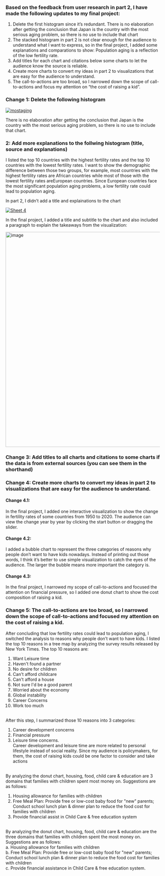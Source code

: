 ### Based on the feedback from user research in part 2, I have made the following updates to my final project:

1.	Delete the first histogram since it’s redundant. There is no elaboration after getting the conclusion that Japan is the country with the most serious aging problem, so there is no use to include that chart<br />
2.	The stacked histogram in part 2 is not clear enough for the audience to understand what I want to express, so in the final project, I added some explanations and comparations to show: Population aging is a reflection of the low fertility rate.<br />
3.	Add titles for each chart and citations below some charts to let the audience know the source is reliable.<br />
4.	Create more charts to convert my ideas in part 2 to visualizations that are easy for the audience to understand.<br />
5.	The call-to-actions are too broad, so I narrowed down the scope of call-to-actions and focus my attention on “the cost of raising a kid”.<br />

### Change 1: Delete the following histogram
<div class='tableauPlaceholder' id='viz1664923157982' style='position: relative'><noscript><a href='#'><img alt='mostaging ' src='https:&#47;&#47;public.tableau.com&#47;static&#47;images&#47;Ra&#47;Rankofcountriesaccordingtoelderlypercentage&#47;mostaging&#47;1_rss.png' style='border: none' /></a></noscript><object class='tableauViz'  style='display:none;'><param name='host_url' value='https%3A%2F%2Fpublic.tableau.com%2F' /> <param name='embed_code_version' value='3' /> <param name='site_root' value='' /><param name='name' value='Rankofcountriesaccordingtoelderlypercentage&#47;mostaging' /><param name='tabs' value='no' /><param name='toolbar' value='yes' /><param name='static_image' value='https:&#47;&#47;public.tableau.com&#47;static&#47;images&#47;Ra&#47;Rankofcountriesaccordingtoelderlypercentage&#47;mostaging&#47;1.png' /> <param name='animate_transition' value='yes' /><param name='display_static_image' value='yes' /><param name='display_spinner' value='yes' /><param name='display_overlay' value='yes' /><param name='display_count' value='yes' /><param name='language' value='en-US' /></object></div>
<script type='text/javascript'> 
  var divElement = document.getElementById('viz1664923157982'); 
  var vizElement = divElement.getElementsByTagName('object')[0];
  vizElement.style.width='100%';vizElement.style.height=(divElement.offsetWidth*0.75)+'px'; 
  var scriptElement = document.createElement('script');
  scriptElement.src = 'https://public.tableau.com/javascripts/api/viz_v1.js'; 
  vizElement.parentNode.insertBefore(scriptElement, vizElement); 
</script>

There is no elaboration after getting the conclusion that Japan is the country with the most serious aging problem, so there is no use to include that chart.<br />

### 2: Add more explanations to the follwing histogram (title, source and explanations)
I listed the top 10 countries with the highest fertility rates and the top 10 countries with the lowest fertility rates. I want to show the demographic difference between those two groups, for example, most countries with the highest fertility rates are African countries while most of those with the lowest fertility rates areEuropean countries. Since European countries face the most significant population aging problems, a low fertility rate could lead to population aging. <br />

In part 2, I didn’t add a title and explainations to the chart 

<div class='tableauPlaceholder' id='viz1664928906303' style='position: relative'><noscript><a href='#'><img alt='Sheet 4 ' src='https:&#47;&#47;public.tableau.com&#47;static&#47;images&#47;Fe&#47;FertilityRateComparison&#47;Sheet4&#47;1_rss.png' style='border: none' /></a></noscript><object class='tableauViz'  style='display:none;'><param name='host_url' value='https%3A%2F%2Fpublic.tableau.com%2F' /> <param name='embed_code_version' value='3' /> <param name='site_root' value='' /><param name='name' value='FertilityRateComparison&#47;Sheet4' /><param name='tabs' value='no' /><param name='toolbar' value='yes' /><param name='static_image' value='https:&#47;&#47;public.tableau.com&#47;static&#47;images&#47;Fe&#47;FertilityRateComparison&#47;Sheet4&#47;1.png' /> <param name='animate_transition' value='yes' /><param name='display_static_image' value='yes' /><param name='display_spinner' value='yes' /><param name='display_overlay' value='yes' /><param name='display_count' value='yes' /><param name='language' value='en-US' /><param name='filter' value='publish=yes' /></object></div>  
<script type='text/javascript'>   
  var divElement = document.getElementById('viz1664928906303'); 
  var vizElement = divElement.getElementsByTagName('object')[0];
  vizElement.style.width='100%';vizElement.style.height=(divElement.offsetWidth*0.75)+'px';
  var scriptElement = document.createElement('script');
  scriptElement.src = 'https://public.tableau.com/javascripts/api/viz_v1.js'; 
  vizElement.parentNode.insertBefore(scriptElement, vizElement);
</script>

In the final project, I added a title and subtitle to the chart and also included a paragraph to explain the takeaways from the visualization: <br />

<img width="700" alt="image" src="https://user-images.githubusercontent.com/100049171/195473526-6e9f06cb-4796-4ad2-b7f7-99d4114bec69.png">


### Change 3: Add titles to all charts and citations to some charts if the data is from external sources (you can see them in the shorthand)<br />

### Change 4: Create more charts to convert my ideas in part 2 to visualizations that are easy for the audience to understand.<br />

#### Change 4.1:<br />
In the final project, I added one interactive visualization to show the change in fertility rates of some countries from 1950 to 2020. The audience can view the change year by year by clicking the start button or dragging the slider.

<div class="flourish-embed flourish-scatter" data-src="visualisation/11454973"><script src="https://public.flourish.studio/resources/embed.js"></script></div>

#### Change 4.2:<br />
I added a bubble chart to represent the three categories of reasons why people don’t want to have kids nowadays. Instead of printing out those words, I think it’s better to use simple visualization to catch the eyes of the audience. The larger the bubble means more important the category is.

<div class="flourish-embed flourish-hierarchy" data-src="visualisation/11454841"><script src="https://public.flourish.studio/resources/embed.js"></script></div>

#### Change 4.3:<br />
In the final project, I narrowed my scope of call-to-actions and focused the attention on financial pressure, so I added one donut chart to show the cost composition of raising a kid.<br />

<div class="flourish-embed flourish-chart" data-src="visualisation/11445194"><script src="https://public.flourish.studio/resources/embed.js"></script></div>

### Change 5: The call-to-actions are too broad, so I narrowed down the scope of call-to-actions and focused my attention on the cost of raising a kid. <br />
After concluding that low fertility rates could lead to population aging, I switched the analysis to reasons why people don’t want to have kids. I listed the top 10 reasons in a tree map by analyzing the survey results released by New York Times.
The top 10 reasons are:
1. Want Leisure time<br />
2. Haven't found a partner<br />
3. No desire for children<br />
4. Can't afford childcare<br />
5. Can't afford a house<br />
6. Not sure I'd be a good parent<br />
7. Worried about the economy<br />
8. Global instability<br />
9. Career Concerns<br />
10. Work too much<br /><br />

After this step, I summarized those 10 reasons into 3 categories:
1. Career development concerns<br />
2. Financial pressure<br />
3. Leisure time concerns.<br />
Career development and leisure time are more related to personal lifestyle instead of social reality. Since my audience is policymakers, for them, the cost of raising kids could be one factor to consider and take actions<br /><br />

By analyzing the donut chart, housing, food, child care & education are 3 domains that families with children spent most money on. Suggestions are as follows:<br />
1.	Housing allowance for families with children<br />
2.	Free Meal Plan: Provide free or low-cost baby food for "new" parents; Conduct school lunch plan & dinner plan to reduce the food cost for families with children<br />
3.	Provide financial assist in Child Care & free education system<br /><br />


By analyzing the donut chart, housing, food, child care & education are the three domains that families with children spent the most money on. Suggestions are as follows:<br />
  a. Housing allowance for families with children<br />
  b. Free Meal Plan: Provide free or low-cost baby food for "new" parents; Conduct school lunch plan & dinner plan to reduce the food cost for families with children<br />
  c. Provide financial assistance in Child Care & free education system. 







